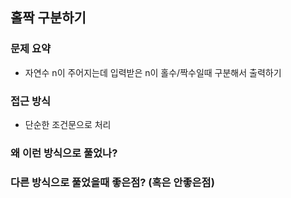 ## 홀짝 구분하기

### 문제 요약

- 자연수 n이 주어지는데 입력받은 n이 홀수/짝수일때 구분해서 출력하기

### 접근 방식

- 단순한 조건문으로 처리

### 왜 이런 방식으로 풀었나?


### 다른 방식으로 풀었을때 좋은점? (혹은 안좋은점)